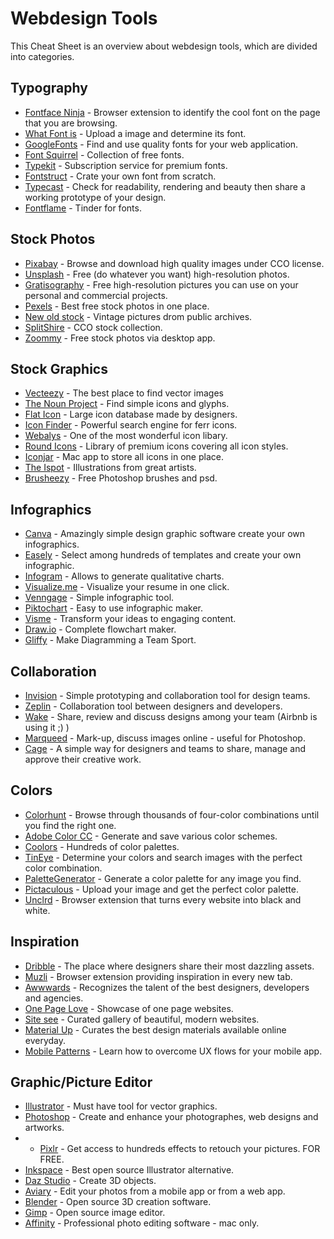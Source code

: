 # Webdesign Tools

This Cheat Sheet is an overview about webdesign tools, which are divided into categories.

## Typography

* [Fontface Ninja](http://fontface.ninja/) - Browser extension to identify the cool font on the page that you are browsing.
* [What Font is](http://www.whatfontis.com/) - Upload a image and determine its font.
* [GoogleFonts](https://fonts.google.com/) - Find and use quality fonts for your web application.
* [Font Squirrel](https://www.fontsquirrel.com/) - Collection of free fonts.
* [Typekit](https://typekit.com/) - Subscription service for premium fonts.
* [Fontstruct](http://fontstruct.com/) - Crate your own font from scratch.
* [Typecast](http://typecast.com/) - Check for readability, rendering and beauty then share a working prototype of your design.
* [Fontflame](http://fontflame.com/) - Tinder for fonts.

## Stock Photos

* [Pixabay](https://pixabay.com/) - Browse and download high quality images under CCO license.
* [Unsplash](https://unsplash.com/) - Free (do whatever you want) high-resolution photos.
* [Gratisography](http://gratisography.com/) - Free high-resolution pictures you can use on your personal and commercial projects.
* [Pexels](https://www.pexels.com/) - Best free stock photos in one place.
* [New old stock](http://nos.twnsnd.co/) - Vintage pictures drom public archives.
* [SplitShire](http://www.splitshire.com/) - CCO stock collection.
* [Zoommy](https://zoommyapp.com/) - Free stock photos via desktop app.

## Stock Graphics

* [Vecteezy](https://www.vecteezy.com/) - The best place to find vector images
* [The Noun Project](https://thenounproject.com/) - Find simple icons and glyphs.
* [Flat Icon](http://www.flaticon.com/) - Large icon database made by designers.
* [Icon Finder](https://www.iconfinder.com/) - Powerful search engine for ferr icons.
* [Webalys](http://www.webalys.com/) - One of the most wonderful icon libary.
* [Round Icons](http://roundicons.com/) -  Library of premium icons covering all icon styles.
* [Iconjar](http://geticonjar.com/) - Mac app to store all icons in one place.
* [The Ispot](https://theispot.com/) - Illustrations from great artists.
* [Brusheezy](https://www.brusheezy.com/) - Free Photoshop brushes and psd. 

## Infographics

* [Canva](https://www.canva.com) - Amazingly simple design graphic software create your own infographics.
* [Easely](https://www.easel.ly/) - Select among hundreds of templates and create your own infographic.
* [Infogram](https://infogr.am/) - Allows to generate qualitative charts.
* [Visualize.me](http://vizualize.me/) - Visualize your resume in one click.
* [Venngage](https://venngage.com/) - Simple infographic tool.
* [Piktochart](https://piktochart.com/) - Easy to use infographic maker.
* [Visme](http://www.visme.co/) - Transform your ideas to engaging content.
* [Draw.io](https://www.draw.io/) - Complete flowchart maker.
* [Gliffy](https://www.gliffy.com/) - Make Diagramming a Team Sport.

## Collaboration

* [Invision](https://www.invisionapp.com/) - Simple prototyping and collaboration tool for design teams.
* [Zeplin](https://zeplin.io/) - Collaboration tool between designers and developers.
* [Wake](https://wake.com/) - Share, review and discuss designs among your team (Airbnb is using it ;) )
* [Marqueed](https://www.marqueed.com/) - Mark-up, discuss images online - useful for Photoshop.
* [Cage](https://cageapp.com/) - A simple way for designers and teams to share, manage and approve their creative work.

## Colors

* [Colorhunt](http://colorhunt.co/) - Browse through thousands of four-color combinations until you find the right one.
* [Adobe Color CC](https://color.adobe.com/) - Generate and save various color schemes.
* [Coolors](https://coolors.co/) - Hundreds of color palettes.
* [TinEye](https://www.tineye.com/) - Determine your colors and search images with the perfect color combination.
* [PaletteGenerator](http://palettegenerator.com/) - Generate a color palette for any image you find.
* [Pictaculous](http://www.pictaculous.com/) - Upload your image and get the perfect color palette.
* [Unclrd](http://www.unclrd.com/) - Browser extension that turns every website into black and white.

## Inspiration

* [Dribble](https://dribbble.com/) - The place where designers share their most dazzling assets.
* [Muzli](http://muz.li/) - Browser extension providing inspiration in every new tab.
* [Awwwards](http://www.awwwards.com/) - Recognizes the talent of the best designers, developers and agencies.
* [One Page Love](https://onepagelove.com/) - Showcase of one page websites.
* [Site see](https://sitesee.co/) - Curated gallery of beautiful, modern websites.
* [Material Up](https://material.uplabs.com/) - Curates the best design materials available online everyday.
* [Mobile Patterns](http://www.mobile-patterns.com/) - Learn how to overcome UX flows for your mobile app.

## Graphic/Picture Editor

* [Illustrator](http://www.adobe.com/de/products/illustrator.html?mv=search&s_kwcid=AL!3085!3!102246925037!b!!g!!adobe%20illustrator&ef_id=V12FuQAAAfRjYxra:20161001194033:s) - Must have tool for vector graphics.
* [Photoshop](http://www.adobe.com/de/products/photoshop/bilder-bearbeiten.html) - Create and enhance your photographes, web designs and artworks.
* * [Pixlr](https://pixlr.com/) - Get access to hundreds effects to retouch your pictures. FOR FREE. 
* [Inkspace](https://inkscape.org/de/) - Best open source Illustrator alternative.
* [Daz Studio](https://www.daz3d.com/get_studio) - Create 3D objects.
* [Aviary](https://aviary.com/) - Edit your photos from a mobile app or from a web app.
* [Blender](https://www.blender.org/) - Open source 3D creation software.
* [Gimp](https://www.gimp.org/) - Open source image editor.
* [Affinity](https://affinity.serif.com/de/photo/) - Professional photo editing software - mac only.
